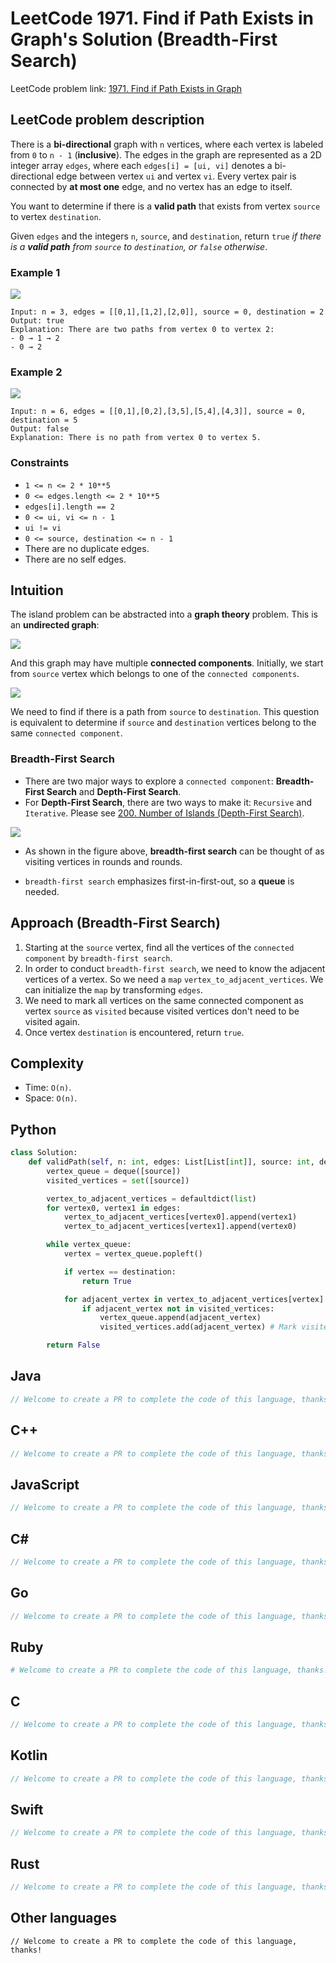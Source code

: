# LeetCode 1971. Find if Path Exists in Graph's Solution (Breadth-First Search)
LeetCode problem link: [1971. Find if Path Exists in Graph](https://leetcode.com/problems/find-if-path-exists-in-graph)

## LeetCode problem description
There is a **bi-directional** graph with `n` vertices, where each vertex is labeled from `0` to `n - 1` (**inclusive**). The edges in the graph are represented as a 2D integer array `edges`, where each `edges[i] = [ui, vi]` denotes a bi-directional edge between vertex `ui` and vertex `vi`. Every vertex pair is connected by **at most one** edge, and no vertex has an edge to itself.

You want to determine if there is a **valid path** that exists from vertex `source` to vertex `destination`.

Given `edges` and the integers `n`, `source`, and `destination`, return `true` _if there is a **valid path** from `source` to `destination`, or `false` otherwise_.

### Example 1
![](../../images/examples/1971_1.png)
```
Input: n = 3, edges = [[0,1],[1,2],[2,0]], source = 0, destination = 2
Output: true
Explanation: There are two paths from vertex 0 to vertex 2:
- 0 → 1 → 2
- 0 → 2
```

### Example 2
![](../../images/examples/1971_2.png)
```
Input: n = 6, edges = [[0,1],[0,2],[3,5],[5,4],[4,3]], source = 0, destination = 5
Output: false
Explanation: There is no path from vertex 0 to vertex 5.
```

### Constraints
- `1 <= n <= 2 * 10**5`
- `0 <= edges.length <= 2 * 10**5`
- `edges[i].length == 2`
- `0 <= ui, vi <= n - 1`
- `ui != vi`
- `0 <= source, destination <= n - 1`
- There are no duplicate edges.
- There are no self edges.

## Intuition
The island problem can be abstracted into a **graph theory** problem. This is an **undirected graph**:

![](../../images/graph_undirected_1.svg)

And this graph may have multiple **connected components**. Initially, we start from `source` vertex which belongs to one of the `connected components`. 

![](../../images/graph_undirected_2.png)

We need to find if there is a path from `source` to `destination`. This question is equivalent to determine if `source` and `destination` vertices belong to the same `connected component`.

### Breadth-First Search
* There are two major ways to explore a `connected component`: **Breadth-First Search** and **Depth-First Search**.
* For **Depth-First Search**, there are two ways to make it: `Recursive` and `Iterative`. Please see [200. Number of Islands (Depth-First Search)](../1-1000/200-number-of-islands.md).

![](../../images/binary_tree_BFS_1.gif)

* As shown in the figure above, **breadth-first search** can be thought of as visiting vertices in rounds and rounds.

* `breadth-first search` emphasizes first-in-first-out, so a **queue** is needed.

## Approach (Breadth-First Search)
1. Starting at the `source` vertex, find all the vertices of the `connected component` by `breadth-first search`.
1. In order to conduct `breadth-first search`, we need to know the adjacent vertices of a vertex. So we need a `map` `vertex_to_adjacent_vertices`. We can initialize the `map` by transforming `edges`.
1. We need to mark all vertices on the same connected component as vertex `source` as `visited` because visited vertices don't need to be visited again.
1. Once vertex `destination` is encountered, return `true`.

## Complexity
* Time: `O(n)`.
* Space: `O(n)`.

## Python
```python
class Solution:
    def validPath(self, n: int, edges: List[List[int]], source: int, destination: int) -> bool:
        vertex_queue = deque([source])
        visited_vertices = set([source])

        vertex_to_adjacent_vertices = defaultdict(list)
        for vertex0, vertex1 in edges:
            vertex_to_adjacent_vertices[vertex0].append(vertex1)
            vertex_to_adjacent_vertices[vertex1].append(vertex0)

        while vertex_queue:
            vertex = vertex_queue.popleft()

            if vertex == destination:
                return True

            for adjacent_vertex in vertex_to_adjacent_vertices[vertex]:
                if adjacent_vertex not in visited_vertices:
                    vertex_queue.append(adjacent_vertex)
                    visited_vertices.add(adjacent_vertex) # Mark visited as soon as `vertex_queue.append(adjacent_vertex)`. Otherwise it may have performance issue!

        return False
```

## Java
```java
// Welcome to create a PR to complete the code of this language, thanks!
```

## C++
```cpp
// Welcome to create a PR to complete the code of this language, thanks!
```

## JavaScript
```javascript
// Welcome to create a PR to complete the code of this language, thanks!
```

## C#
```c#
// Welcome to create a PR to complete the code of this language, thanks!
```

## Go
```go
// Welcome to create a PR to complete the code of this language, thanks!
```

## Ruby
```ruby
# Welcome to create a PR to complete the code of this language, thanks!
```

## C
```c
// Welcome to create a PR to complete the code of this language, thanks!
```

## Kotlin
```kotlin
// Welcome to create a PR to complete the code of this language, thanks!
```

## Swift
```swift
// Welcome to create a PR to complete the code of this language, thanks!
```

## Rust
```rust
// Welcome to create a PR to complete the code of this language, thanks!
```

## Other languages
```
// Welcome to create a PR to complete the code of this language, thanks!
```
